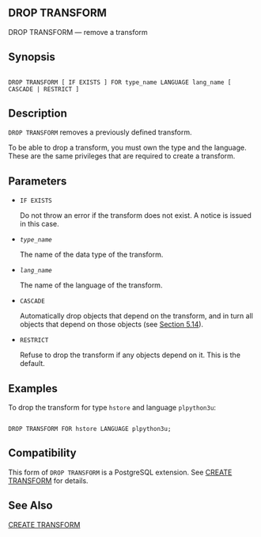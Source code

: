 ## DROP TRANSFORM

DROP TRANSFORM — remove a transform

## Synopsis

```

DROP TRANSFORM [ IF EXISTS ] FOR type_name LANGUAGE lang_name [ CASCADE | RESTRICT ]
```

## Description

`DROP TRANSFORM` removes a previously defined transform.

To be able to drop a transform, you must own the type and the language. These are the same privileges that are required to create a transform.

## Parameters

* `IF EXISTS`

    Do not throw an error if the transform does not exist. A notice is issued in this case.

* *`type_name`*

    The name of the data type of the transform.

* *`lang_name`*

    The name of the language of the transform.

* `CASCADE`

    Automatically drop objects that depend on the transform, and in turn all objects that depend on those objects (see [Section 5.14](ddl-depend.html "5.14. Dependency Tracking")).

* `RESTRICT`

    Refuse to drop the transform if any objects depend on it. This is the default.

## Examples

To drop the transform for type `hstore` and language `plpython3u`:

```

DROP TRANSFORM FOR hstore LANGUAGE plpython3u;
```

## Compatibility

This form of `DROP TRANSFORM` is a PostgreSQL extension. See [CREATE TRANSFORM](sql-createtransform.html "CREATE TRANSFORM") for details.

## See Also

[CREATE TRANSFORM](sql-createtransform.html "CREATE TRANSFORM")